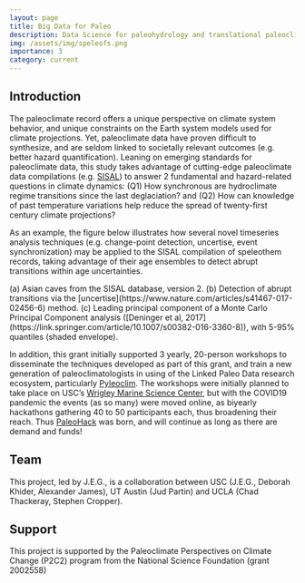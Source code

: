 ```yaml
---
layout: page
title: Big Data for Paleo
description: Data Science for paleohydrology and translational paleoclimatology
img: /assets/img/speleofs.png
importance: 3
category: current
---
```



## Introduction
The paleoclimate record offers a unique perspective on climate system behavior, and unique constraints on the Earth system models used for climate projections. Yet, paleoclimate data have proven difficult to synthesize, and are seldom linked to societally relevant outcomes (e.g. better hazard quantification). Leaning on emerging standards for paleoclimate data, this study takes advantage of cutting-edge paleoclimate data compilations (e.g. [SISAL](https://doi.org/10.5194/essd-12-2579-2020)) to answer 2 fundamental and hazard-related questions in climate dynamics: (Q1) How synchronous are hydroclimate regime transitions since the last deglaciation? and (Q2) How can knowledge of past temperature variations help reduce the spread of twenty-first century climate projections?

As an example, the figure below illustrates how several novel timeseries analysis techniques (e.g. change-point detection, uncertise, event synchronization) may be applied to the SISAL compilation of speleothem records, taking advantage of their age ensembles to detect abrupt transitions within age uncertainties.  

<div class="row">
    <div class="col-sm mt-3 mt-md-0">
        <img class="img-fluid rounded z-depth-1" src="{{ '/assets/img/speleo_poc_r.png' | relative_url }}" alt="" title="Hunting for abrupt shifts in Asian paleohydrology over the Holocene"/>
    </div>
</div>
<div class="caption">
    (a) Asian caves from the SISAL database, version 2. (b) Detection of abrupt transitions via the [uncertise](https://www.nature.com/articles/s41467-017-02456-6) method. (c) Leading principal component of a Monte Carlo Principal Component analysis ([Deninger et al, 2017](https://link.springer.com/article/10.1007/s00382-016-3360-8)), with 5-95% quantiles (shaded envelope).
</div>

In addition, this grant initially supported 3 yearly, 20-person workshops to disseminate the techniques developed as part of this grant, and train a new generation of paleoclimatologists in using of the Linked Paleo Data research ecosystem, particularly [Pyleoclim](https://github.com/LinkedEarth/Pyleoclim_util). The workshops were initially planned to take place on USC’s [Wrigley Marine Science Center](https://dornsife.usc.edu/wrigley/wmsc/), but with the COVID19 pandemic the events (as so many) were moved online, as biyearly hackathons gathering 40 to 50 participants each, thus broadening their reach.  Thus [PaleoHack](https://linkedearth.github.io/paleoHackathon/) was born, and will continue as long as there are demand and funds!   

## Team
This project, led by J.E.G., is a collaboration between USC (J.E.G., Deborah Khider, Alexander James), UT Austin (Jud Partin) and UCLA (Chad Thackeray, Stephen Cropper).

## Support
This project is supported by the Paleoclimate Perspectives on Climate Change (P2C2) program from the National Science Foundation (grant 2002558)
